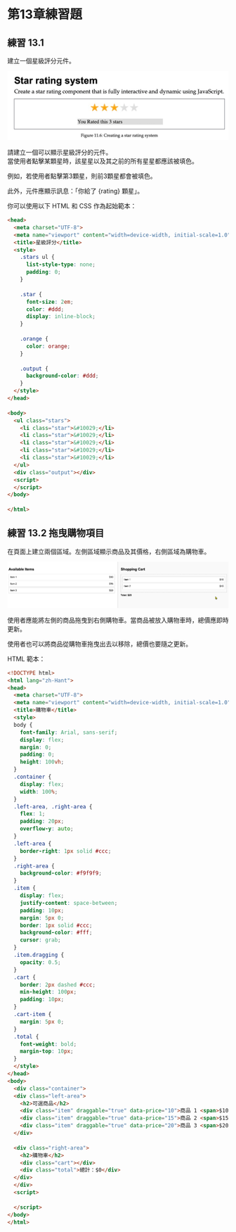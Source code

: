 
# 第13章練習題

## 練習 13.1 

建立一個星級評分元件。

![](img/24-Dec-15-17-04-24.png)

請建立一個可以顯示星級評分的元件。  
當使用者點擊某顆星時，該星星以及其之前的所有星星都應該被填色。

例如，若使用者點擊第3顆星，則前3顆星都會被填色。

此外，元件應顯示訊息：「你給了 {rating} 顆星」。

你可以使用以下 HTML 和 CSS 作為起始範本：

```html
<head>
  <meta charset="UTF-8">
  <meta name="viewport" content="width=device-width, initial-scale=1.0">
  <title>星級評分</title>
  <style>
    .stars ul {
      list-style-type: none;
      padding: 0;
    }

    .star {
      font-size: 2em;
      color: #ddd;
      display: inline-block;
    }

    .orange {
      color: orange;
    }

    .output {
      background-color: #ddd;
    }
  </style>
</head>

<body>
  <ul class="stars">
    <li class="star">&#10029;</li>
    <li class="star">&#10029;</li>
    <li class="star">&#10029;</li>
    <li class="star">&#10029;</li>
    <li class="star">&#10029;</li>
  </ul>
  <div class="output"></div>
  <script>
  </script>
</body>

</html>
```

## 練習 13.2 拖曳購物項目

在頁面上建立兩個區域。左側區域顯示商品及其價格，右側區域為購物車。

![](img/24-Dec-15-17-38-46.png)

使用者應能將左側的商品拖曳到右側購物車。當商品被放入購物車時，總價應即時更新。

使用者也可以將商品從購物車拖曳出去以移除，總價也要隨之更新。

HTML 範本：

```html
<!DOCTYPE html>
<html lang="zh-Hant">
<head>
  <meta charset="UTF-8">
  <meta name="viewport" content="width=device-width, initial-scale=1.0">
  <title>購物車</title>
  <style>
  body {
    font-family: Arial, sans-serif;
    display: flex;
    margin: 0;
    padding: 0;
    height: 100vh;
  }
  .container {
    display: flex;
    width: 100%;
  }
  .left-area, .right-area {
    flex: 1;
    padding: 20px;
    overflow-y: auto;
  }
  .left-area {
    border-right: 1px solid #ccc;
  }
  .right-area {
    background-color: #f9f9f9;
  }
  .item {
    display: flex;
    justify-content: space-between;
    padding: 10px;
    margin: 5px 0;
    border: 1px solid #ccc;
    background-color: #fff;
    cursor: grab;
  }
  .item.dragging {
    opacity: 0.5;
  }
  .cart {
    border: 2px dashed #ccc;
    min-height: 100px;
    padding: 10px;
  }
  .cart-item {
    margin: 5px 0;
  }
  .total {
    font-weight: bold;
    margin-top: 10px;
  }
  </style>
</head>
<body>
  <div class="container">
  <div class="left-area">
    <h2>可選商品</h2>
    <div class="item" draggable="true" data-price="10">商品 1 <span>$10</span></div>
    <div class="item" draggable="true" data-price="15">商品 2 <span>$15</span></div>
    <div class="item" draggable="true" data-price="20">商品 3 <span>$20</span></div>
  </div>

  <div class="right-area">
    <h2>購物車</h2>
    <div class="cart"></div>
    <div class="total">總計：$0</div>
  </div>
  </div>
  <script>
   
  </script>
</body>
</html>
```
